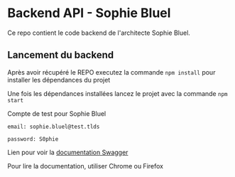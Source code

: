 # Backend API - Sophie Bluel

Ce repo contient le code backend de l'architecte Sophie Bluel. 

## Lancement du backend

Après avoir récupéré le REPO executez la commande `npm install` pour installer les dépendances du projet

Une fois les dépendances installées lancez le projet avec la commande `npm start`

Compte de test pour Sophie Bluel

```
email: sophie.bluel@test.tlds

password: S0phie 
```
Lien pour voir la
[documentation Swagger](http://localhost:5678/api-docs/)

Pour lire la documentation, utiliser Chrome ou Firefox
